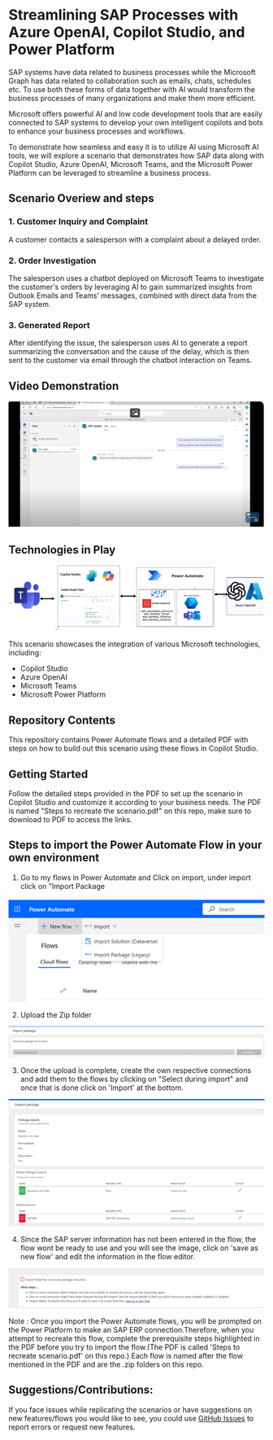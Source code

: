 # Streamlining SAP Processes with Azure OpenAI, Copilot Studio, and Power Platform 
SAP systems have data related to business processes while the Microsoft Graph has data related to collaboration such as emails, chats, schedules etc. To use both these forms of data together with AI would transform the business processes of many organizations and make them more efficient.

Microsoft offers powerful AI and low code development tools that are easily connected to SAP systems to develop your own intelligent copilots and bots to enhance your business processes and workflows. 

To demonstrate how seamless and easy it is to utilize AI using Microsoft AI tools, we will explore a scenario that demonstrates how SAP data along with Copilot Studio, Azure OpenAI, Microsoft Teams, and the Microsoft Power Platform can be leveraged to streamline a business process.

## Scenario Overiew and steps

### 1. Customer Inquiry and Complaint
A customer contacts a salesperson with a complaint about a delayed order.

### 2. Order Investigation
The salesperson uses a chatbot deployed on Microsoft Teams to investigate the customer's orders by leveraging AI to gain summarized insights from Outlook Emails and Teams’ messages, combined with direct data from the SAP system.

### 3. Generated Report
After identifying the issue, the salesperson uses AI to generate a report summarizing the conversation and the cause of the delay, which is then sent to the customer via email through the chatbot interaction on Teams.

## Video Demonstration
 [![Alt text](https://github.com/Azure-Samples/copilot-sap-sales-order-verification/blob/main/youtubevideo.png.png)](https://www.youtube.com/watch?v=ccVmaZKv-ns)

## Technologies in Play

  ![Alt text](https://github.com/Azure-Samples/copilot-sap-sales-order-verification/blob/main/scenariotechincalflow.png)
  
This scenario showcases the integration of various Microsoft technologies, including:
- Copilot Studio
- Azure OpenAI
- Microsoft Teams
- Microsoft Power Platform



## Repository Contents
This repository contains Power Automate flows and a detailed PDF with steps on how to build out this scenario using these flows in Copilot Studio.


## Getting Started
Follow the detailed steps provided in the PDF to set up the scenario in Copilot Studio and customize it according to your business needs. The PDF is named "Steps to recreate the scenario.pdf" on this repo, make sure to download to PDF to access the links.

## Steps to import the Power Automate Flow in your own environment
1) Go to my flows in Power Automate and Click on import, under import click on "Import Package

 ![Alt text](https://github.com/Azure-Samples/copilot-sap-sales-order-verification/blob/main/PowerAutomateImport.png)

 
 

2) Upload the Zip folder

 ![Alt text](https://github.com/Azure-Samples/copilot-sap-sales-order-verification/blob/main/PowerAutomateImport1.png)

 

3) Once the upload is complete, create the own respective connections and add them to the flows by clicking on "Select during import" and once that is done click on 'Import' at the bottom.


![Alt text](https://github.com/Azure-Samples/copilot-sap-sales-order-verification/blob/main/PowerAutomate2.png)

4) Since the SAP server information has not been entered in the flow, the flow wont be ready to use and you will see the image, click on 'save as new flow' and edit the information in the flow editor.

![Alt text](https://github.com/Azure-Samples/copilot-sap-sales-order-verification/blob/main/PowerautomateImport4.png)


Note : 
Once you import the Power Automate flows, you will be prompted on the Power Platform to make an SAP ERP connection.Therefore, when you attempt to recreate this flow, complete the prerequisite steps highlighted in the PDF before you try to import the flow.(The PDF is called 'Steps to recreate scenario.pdf' on this repo.) 
Each flow is named after the flow mentioned in the PDF and are the .zip folders on this repo.

## Suggestions/Contributions:
If you face issues while replicating the scenarios or have suggestions on new features/flows you would like to see, you could use [GitHub Issues](https://github.com/Azure-Samples/copilot-sap-sales-order-verification/issues) to report errors or request new features. 
